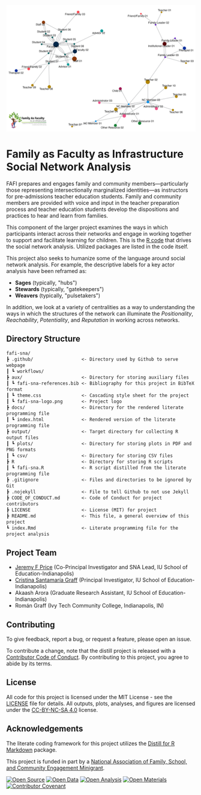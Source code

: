 ![FAFI](aux/fafi-sna-logo.png)

# Family as Faculty as Infrastructure Social Network Analysis

FAFI prepares and engages family and community members—particularly those representing intersectionally marginalized identities—as instructors for pre-admissions teacher education students. Family and community members are provided with voice and input in the teacher preparation process and teacher education students develop the dispositions and practices to hear and learn from families.

This component of the larger project examines the ways in which participants interact across their networks and engage in working together to support and facilitate learning for children. This is the [R code](https://www.r-project.org/) that drives the social network analysis. Utilized packages are listed in the code itself.

This project also seeks to humanize some of the language around social network analysis. For example, the descriptive labels for a key actor analysis have been reframed as:

* **Sages** (typically, "hubs")
* **Stewards** (typically, "gatekeepers")
* **Weavers** (typically, "pulsetakers")

In addition, we look at a variety of centralities as a way to understanding the ways in which the structures of the network can illuminate the *Positionality*, *Reachability*, *Potentiality*, and *Reputation* in working across networks.

## Directory Structure

```
fafi-sna/
┣ .github/                  <- Directory used by Github to serve webpage
┃ ┗ workflows/
┣ aux/                      <- Directory for storing auxiliary files
┃ ┗ fafi-sna-references.bib <- Bibliography for this project in BibTeX format
┃ ┗ theme.css               <- Cascading style sheet for the project
┃ ┗ fafi-sna-logo.png       <- Project logo
┣ docs/                     <- Directory for the rendered literate programming file
┃ ┗ index.html              <- Rendered version of the literate programming file
┣ output/                   <- Target directory for collecting R output files
┃ ┗ plots/                  <- Directory for storing plots in PDF and PNG formats
┃ ┗ csv/                    <- Directory for storing CSV files
┣ R                         <- Directory for storing R scripts
┃ ┗ fafi-sna.R              <- R script distilled from the literate programming file
┣ .gitignore                <- Files and directories to be ignored by Git
┣ .nojekyll                 <- File to tell Github to not use Jekyll
┣ CODE_OF_CONDUCT.md        <- Code of Conduct for project contributors
┣ LICENSE                   <- License (MIT) for project
┣ README.md                 <- This file, a general overview of this project
┗ index.Rmd                 <- Literate programming file for the project analysis
```

## Project Team

* [Jeremy F Price](https://www.jeremyfprice.info/) (Co-Principal Investigator and SNA Lead, IU School of Education-Indianapolis)
* [Cristina Santamaría Graff](https://education.iupui.edu/faculty-research/faculty-directory/santamaria-graff-cristina.html) (Principal Investigator, IU School of Education-Indianapolis)
* Akaash Arora (Graduate Research Assistant, IU School of Education-Indianapolis)
* Román Graff (Ivy Tech Community College, Indianapolis, IN)

## Contributing

To give feedback, report a bug, or request a feature, please open an issue.

To contribute a change, note that the distill project is released with a [Contributor Code of Conduct](code_of_conduct.md). By contributing to this project, you agree to abide by its terms.

## License

All code for this project is licensed under the MIT License - see the [LICENSE](LICENSE) file for details. All outputs, plots, analyses, and figures are licensed under the [CC-BY-NC-SA 4.0](http://creativecommons.org/licenses/by-nc-sa/4.0/) license.

## Acknowledgements

The literate coding framework for this project utilizes the [Distill for R Markdown](https://rstudio.github.io/distill/) package.

This project is funded in part by a [National Association of Family, School, and Community Engagement Minigrant](https://nafsce.org/page/MiniGrant).

[![Open Source](https://img.shields.io/badge/SOURCE-open-informational)](LICENSE) [![Open Data](https://img.shields.io/badge/DATA-open-informational)](https://osf.io/y3xz4/) [![Open Analysis](https://img.shields.io/badge/ANALYSIS-open-informational)](https://osf.io/epsvt/) [![Open Materials](https://img.shields.io/badge/MATERIALS-open-informational)](https://osf.io/5tay8/) [![Contributor Covenant](https://img.shields.io/badge/Contributor%20Covenant-2.1-4baaaa.svg)](code_of_conduct.md)
